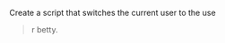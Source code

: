 Create a script that switches the current user to the use

>                                                                                                                                       

> r betty.
